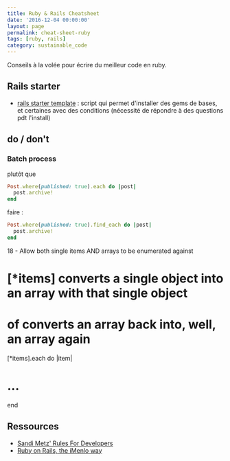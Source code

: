```yaml
---
title: Ruby & Rails Cheatsheet
date: '2016-12-04 00:00:00'
layout: page
permalink: cheat-sheet-ruby
tags: [ruby, rails]
category: sustainable_code
---
```


Conseils à la volée pour écrire du meilleur code en ruby.

<!--more-->

## Rails starter

- [rails starter template](https://github.com/dennybritz/rails_startup_template ) : script qui permet d'installer des gems de bases, et certaines avec des conditions (nécessité de répondre à des questions pdt l'install)


## do / don't

### Batch process

plutôt que

``` ruby
Post.where(published: true).each do |post|
  post.archive!
end
```

faire :

``` ruby
Post.where(published: true).find_each do |post|
  post.archive!
end
```

18 - Allow both single items AND arrays to be enumerated against

# [*items] converts a single object into an array with that single object
# of converts an array back into, well, an array again
[*items].each do |item|
  # ...
end

## Ressources

- [Sandi Metz' Rules For Developers](https://robots.thoughtbot.com/sandi-metz-rules-for-developers)
- [Ruby on Rails, the iMenlo way](https://medium.com/imenlo/ruby-on-rails-the-imenlo-way-d29965618630#.ewxo0q9al)
